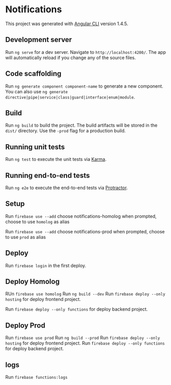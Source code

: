 # Notifications

This project was generated with [Angular CLI](https://github.com/angular/angular-cli) version 1.4.5.

## Development server

Run `ng serve` for a dev server. Navigate to `http://localhost:4200/`. The app will automatically reload if you change any of the source files.

## Code scaffolding

Run `ng generate component component-name` to generate a new component. You can also use `ng generate directive|pipe|service|class|guard|interface|enum|module`.

## Build

Run `ng build` to build the project. The build artifacts will be stored in the `dist/` directory. Use the `-prod` flag for a production build.

## Running unit tests

Run `ng test` to execute the unit tests via [Karma](https://karma-runner.github.io).

## Running end-to-end tests

Run `ng e2e` to execute the end-to-end tests via [Protractor](http://www.protractortest.org/).


## Setup 
Run `firebase use --add`
choose notifications-homolog
when prompted, choose to use `homolog` as alias


Run `firebase use --add`
choose notifications-prod
when prompted, choose to use `prod` as alias


## Deploy
Run `firebase login` in the first deploy.


## Deploy Homolog
RUn `firebase use homolog`
Run `ng build --dev`
Run `firebase deploy --only hosting` for deploy frontend project.

Run `firebase deploy --only functions` for deploy backend project.

## Deploy Prod
Run `firebase use prod`
Run `ng build --prod`
Run `firebase deploy --only hosting` for deploy frontend project.
Run `firebase deploy --only functions` for deploy backend project.

## logs
Run `firebase functions:logs` 



